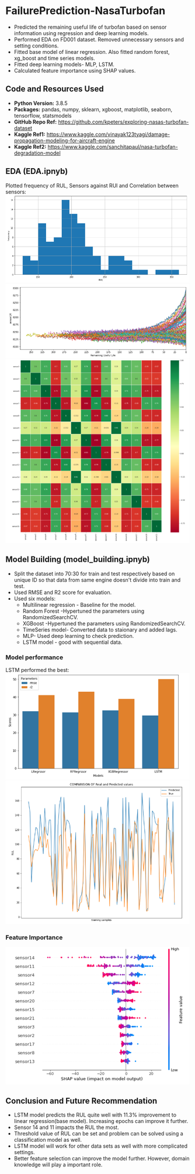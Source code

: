 # FailurePrediction-NasaTurbofan
* Predicted the remaining useful life of turbofan based on sensor information using regression and deep learning models.
* Performed EDA on FD001 dataset. Removed unnecessary sensors and setting conditions.
* Fitted base model of linear regression. Also fitted random forest, xg_boost and time series models.
* Fitted deep learning models- MLP, LSTM.
* Calculated feature importance using SHAP values.

## Code and Resources Used
* **Python Version:** 3.8.5
* **Packages:** pandas, numpy, sklearn, xgboost, matplotlib, seaborn, tensorflow, statsmodels
* **GitHub Repo Ref:** https://github.com/kpeters/exploring-nasas-turbofan-dataset
* **Kaggle Ref1:** https://www.kaggle.com/vinayak123tyagi/damage-propagation-modeling-for-aircraft-engine 
* **Kaggle Ref2:** https://www.kaggle.com/sanchitapaul/nasa-turbofan-degradation-model

## EDA (EDA.ipnyb)
Plotted frequency of RUL, Sensors against RUl and Correlation between sensors:
![alt text](https://github.com/Ajay-rai/FailurePrediction-NasaTurbofan/blob/main/img/RUL.PNG)
![alt text](https://github.com/Ajay-rai/FailurePrediction-NasaTurbofan/blob/main/img/sensor14.PNG)
![alt text](https://github.com/Ajay-rai/FailurePrediction-NasaTurbofan/blob/main/img/heatmap.PNG)

## Model Building (model_building.ipnyb)
* Split the dataset into 70:30 for train and test respectively based on unique ID so that data from same engine doesn't divide into train and test.
* Used RMSE and R2 score for evaluation.
* Used six models:
  * Multilinear regression - Baseline for the model.
  * Random Forest -Hypertuned the parameters using RandomizedSearchCV.
  * XGBoost -Hypertuned the parameters using RandomizedSearchCV.
  * TimeSeries model- Converted data to staionary and added lags.
  * MLP- Used deep learning to check prediction.
  * LSTM model - good with sequential data.

### Model performance
LSTM performed the best:
![alt text](https://github.com/Ajay-rai/FailurePrediction-NasaTurbofan/blob/main/img/modelperformance.PNG)
![alt text](https://github.com/Ajay-rai/FailurePrediction-NasaTurbofan/blob/main/img/comparision.PNG 'LSTM')

### Feature Importance
![alt text](https://github.com/Ajay-rai/FailurePrediction-NasaTurbofan/blob/main/img/shap.PNG)

## Conclusion and Future Recommendation
* LSTM model predicts the RUL quite well with 11.3% improvement to linear regression(base model). Increasing epochs can improve it further.
* Sensor 14 and 11 impacts the RUL the most.
* Threshold value of RUL can be set and problem can be solved using a classification model as well.
* LSTM model will work for other data sets as well with more complicated settings.
* Better feature selection can improve the model further. However, domain knowledge will play a important role.
